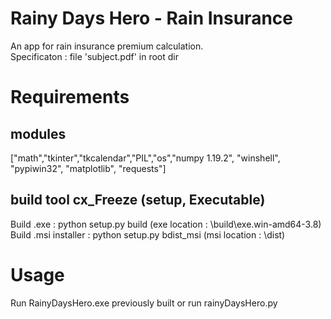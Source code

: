 # Rainy Days Hero - Rain Insurance
An app for rain insurance premium calculation. <br/>
Specificaton : file 'subject.pdf' in root dir

# Requirements

## modules
["math","tkinter","tkcalendar","PIL","os","numpy 1.19.2", "winshell", "pypiwin32", "matplotlib", "requests"]

## build tool cx_Freeze (setup, Executable)
Build .exe : python setup.py build (exe location : \build\exe.win-amd64-3.8) <br/>
Build .msi installer : python setup.py bdist_msi (msi location : \dist)


# Usage
Run RainyDaysHero.exe previously built or run rainyDaysHero.py
